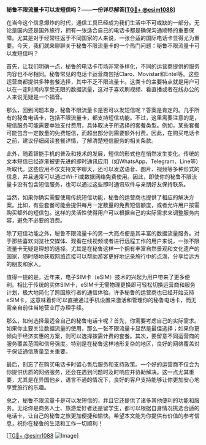 **秘鲁不限流量卡可以发短信吗？——一份详尽解答[[TG💪+ @esim1088](https://t.me/s/esim1088)]**

在当今这个信息爆炸的时代，通信工具已经成为我们生活中不可或缺的一部分。无论是国内还是国外旅行，拥有一张适合自己的电话卡都是确保沟通顺畅的重要保障。尤其是对于经常往返于不同国家的人来说，一张合适的国际电话卡显得尤为重要。今天，我们就来聊聊关于秘鲁不限流量卡的一个热门问题：秘鲁不限流量卡可以发短信吗？

首先，让我们明确一点，秘鲁的电话卡市场非常多样化，不同的运营商提供的服务内容也不尽相同。秘鲁常见的电话卡运营商包括Claro、Movistar和Entel等。这些运营商都提供多种套餐选择，其中不乏不限流量卡。这类卡的主要特点就是用户可以在一定时间内享受无限的数据流量，这对于喜欢刷视频、看直播或者在线办公的人来说无疑是一个福音。

那么，回到问题本身，秘鲁不限流量卡是否可以发短信呢？答案是肯定的。几乎所有的秘鲁电话卡，包括不限流量卡，都支持短信功能。不过，这里需要注意的是，短信服务可能需要单独支付费用，具体取决于所选择的套餐类型。例如，某些套餐可能包含一定数量的免费短信，而超出部分则需要额外付费。因此，在购买电话卡之前，建议仔细阅读套餐详情，了解清楚短信服务的相关条款。

此外，随着智能手机的普及和技术的发展，短信的形式也在悄然发生变化。传统的文本短信已经逐渐被更先进的即时通讯应用（如WhatsApp、Telegram、Line等）所取代。这些应用不仅支持文字聊天，还可以发送语音、图片、视频等多种形式的信息，并且通常可以通过Wi-Fi或数据网络免费使用。因此，即使你的秘鲁不限流量卡没有包含短信服务，也可以通过这些即时通讯软件与亲朋好友保持联系。

当然，如果你确实需要使用传统短信功能，秘鲁的运营商也提供了相应的解决方案。比如，有些套餐可能会提供每月一定数量的免费短信额度，或者允许用户按需购买额外的短信包。这样的灵活性使得用户可以根据自己的实际需求来调整服务内容，避免不必要的浪费。

除了短信功能之外，秘鲁不限流量卡的另一大亮点便是其丰富的数据流量服务。对于那些喜欢浏览社交媒体、观看在线视频或者进行远程工作的用户来说，一张不限流量卡无疑是理想的选择。尤其是在秘鲁这样一个拥有丰富自然景观和文化遗产的国家，随时随地获取网络连接可以帮助游客更好地记录旅行中的点滴，分享给远方的朋友和家人。

值得一提的是，近年来，电子SIM卡（eSIM）技术的兴起为用户带来了更多便利。相比于传统的实体SIM卡，eSIM卡无需物理更换即可轻松切换运营商和服务计划，极大地简化了跨国旅行者的通信体验。许多秘鲁的运营商也已经开始支持eSIM卡，这意味着你可以直接通过手机设置来激活和管理你的秘鲁电话卡，而无需亲自前往当地营业厅办理手续。

那么，如何选择最适合自己的秘鲁电话卡呢？首先，你需要考虑自己的实际需求。如果你主要关注数据流量的使用，那么一张不限流量卡显然是最佳选择；如果你更倾向于经济实惠的方案，则可以选择按需计费的套餐。其次，要留意不同运营商的服务覆盖范围和信号强度。特别是在秘鲁这样地形复杂的地区，良好的网络覆盖对于保证通信质量至关重要。

最后，别忘了在购买电话卡时留心售后服务和支持政策。一个好的运营商不仅会为你提供优质的网络服务，还会在遇到问题时及时响应并协助解决。这一点尤其重要，尤其是在异国他乡，语言不通的情况下，良好的客户支持能够让你更加安心地享受旅行的乐趣。

总之，秘鲁不限流量卡是可以发短信的，并且它还提供了诸多其他便利的功能和服务。无论你是商务人士、旅游爱好者还是留学生，都可以根据自身情况挑选合适的电话卡，让自己的秘鲁之旅更加便捷和愉快。希望本文能为你提供有价值的参考信息，祝你在秘鲁的生活和工作一切顺利！

[[TG💪+ @esim1088](https://t.me/s/esim1088) ![Image](https://i.postimg.cc/4NQfJmqS/Snipaste-2025-05-13-00-14-12.png)]